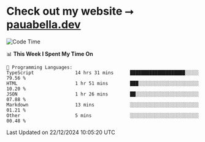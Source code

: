 # Check out my website ⭢ [pauabella.dev](https://pauabella.dev)

<!--START_SECTION:waka-->
![Code Time](http://img.shields.io/badge/Code%20Time-3%2C989%20hrs%2050%20mins-blue)

📊 **This Week I Spent My Time On** 

```text
💬 Programming Languages: 
TypeScript               14 hrs 31 mins      ████████████████████░░░░░   79.56 % 
HTML                     1 hr 51 mins        ███░░░░░░░░░░░░░░░░░░░░░░   10.20 % 
JSON                     1 hr 26 mins        ██░░░░░░░░░░░░░░░░░░░░░░░   07.88 % 
Markdown                 13 mins             ░░░░░░░░░░░░░░░░░░░░░░░░░   01.21 % 
Other                    5 mins              ░░░░░░░░░░░░░░░░░░░░░░░░░   00.48 % 
```


 Last Updated on 22/12/2024 10:05:20 UTC
<!--END_SECTION:waka-->
